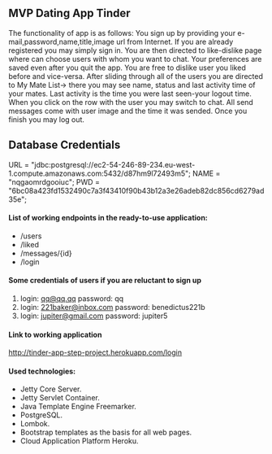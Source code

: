 ## MVP Dating App Tinder

The functionality of app is as follows: You sign up by providing your e-mail,password,name,title,image url from Internet. If you are already registered you may simply sign in. You are then directed to like-dislike page where can choose users with whom you want to chat. Your preferences are saved even after you quit the app. You are free to dislike user you liked before and vice-versa. After sliding through all of the users you are directed to My Mate List-> there you may see name, status and last activity time of your mates. Last activity is the time you were last seen-your logout time. When you click on the row with the user you may switch to chat. All send messages come with user image and the time it was sended. Once you finish you may log out.

## Database Credentials

 URL = "jdbc:postgresql://ec2-54-246-89-234.eu-west-1.compute.amazonaws.com:5432/d87hm9l72493m5";
 NAME = "nqgaomrdgooiuc";
 PWD = "6bc08a423fd1532490c7a3f43410f90b43b12a3e26adeb82dc856cd6279ad35e";


#### List of working endpoints in the ready-to-use application:
- /users
- /liked
- /messages/{id}
- /login

#### Some credentials of users if you are reluctant to sign up

1. login: qq@qq.qq            password: qq
2. login: 221baker@inbox.com  password: benedictus221b
3. login: jupiter@gmail.com   password: jupiter5


#### Link to working application

http://tinder-app-step-project.herokuapp.com/login

#### Used technologies:
- Jetty Core Server.
- Jetty Servlet Container.
- Java Template Engine Freemarker.
- PostgreSQL.
- Lombok.
- Bootstrap templates as the basis for all web pages.
- Cloud Application Platform Heroku.
